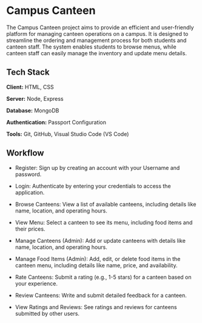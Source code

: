 
# Campus Canteen

The Campus Canteen project aims to provide an efficient and user-friendly platform for managing canteen operations on a campus. It is designed to streamline the ordering and management process for both students and canteen staff. The system enables students to browse menus, while canteen staff can easily manage the inventory and update menu details.
## Tech Stack

**Client:** HTML, CSS

**Server:** Node, Express

**Database:** MongoDB

**Authentication:** Passport Configuration

**Tools:** Git, GitHub, Visual Studio Code (VS Code)






## Workflow

- Register: Sign up by creating an account with your Username and password.

- Login: Authenticate by entering your credentials to access the application.

- Browse Canteens: View a list of available canteens, including details like name, location, and operating hours.

- View Menu: Select a canteen to see its menu, including food items and their prices.

- Manage Canteens (Admin): Add or update canteens with details like name, location, and operating hours.

- Manage Food Items (Admin): Add, edit, or delete food items in the canteen menu, including details like name, price, and availability.

- Rate Canteens: Submit a rating (e.g., 1-5 stars) for a canteen based on your experience.

- Review Canteens: Write and submit detailed feedback for a canteen.

- View Ratings and Reviews: See ratings and reviews for canteens submitted by other users.





